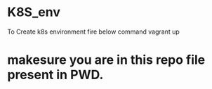 # K8S_env
To Create k8s environment fire below command 
vagrant up
# makesure you are in this repo file present in PWD.
